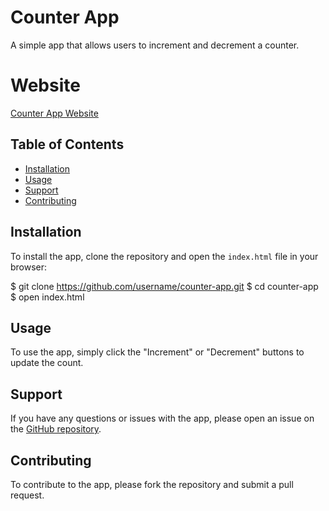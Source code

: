 # Counter App

A simple app that allows users to increment and decrement a counter.

# Website

[Counter App Website](https://counter-tool-app.netlify.app/)

## Table of Contents

- [Installation](#installation)
- [Usage](#usage)
- [Support](#support)
- [Contributing](#contributing)

## Installation

To install the app, clone the repository and open the `index.html` file in your browser:

$ git clone https://github.com/username/counter-app.git
$ cd counter-app
$ open index.html


## Usage

To use the app, simply click the "Increment" or "Decrement" buttons to update the count.

## Support

If you have any questions or issues with the app, please open an issue on the [GitHub repository](https://github.com/username/counter-app/issues).

## Contributing

To contribute to the app, please fork the repository and submit a pull request.


